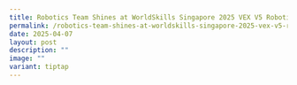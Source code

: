 ```yaml
---
title: Robotics Team Shines at WorldSkills Singapore 2025 VEX V5 Robotics Competition
permalink: /robotics-team-shines-at-worldskills-singapore-2025-vex-v5-robotics-competition/
date: 2025-04-07
layout: post
description: ""
image: ""
variant: tiptap
---
```

